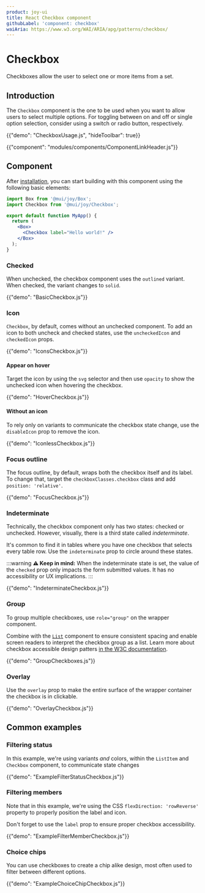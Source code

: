 ```yaml
---
product: joy-ui
title: React Checkbox component
githubLabel: 'component: checkbox'
waiAria: https://www.w3.org/WAI/ARIA/apg/patterns/checkbox/
---
```


# Checkbox

<p class="description">Checkboxes allow the user to select one or more items from a set.</p>

## Introduction

The `Checkbox` component is the one to be used when you want to allow users to select multiple options. For toggling between on and off or single option selection, consider using a switch or radio button, respectively.

{{"demo": "CheckboxUsage.js", "hideToolbar": true}}

{{"component": "modules/components/ComponentLinkHeader.js"}}

## Component

After [installation](/joy-ui/getting-started/installation/), you can start building with this component using the following basic elements:

```jsx
import Box from '@mui/joy/Box';
import Checkbox from '@mui/joy/Checkbox';

export default function MyApp() {
  return (
    <Box>
      <Checkbox label="Hello world!" />
    </Box>
  );
}
```

### Checked

When unchecked, the checkbox component uses the `outlined` variant. When checked, the variant changes to `solid`.

{{"demo": "BasicCheckbox.js"}}

### Icon

`Checkbox`, by default, comes without an unchecked component. To add an icon to both uncheck and checked states, use the `uncheckedIcon` and `checkedIcon` props.

{{"demo": "IconsCheckbox.js"}}

#### Appear on hover

Target the icon by using the `svg` selector and then use `opacity` to show the unchecked icon when hovering the checkbox.

{{"demo": "HoverCheckbox.js"}}

#### Without an icon

To rely only on variants to communicate the checkbox state change, use the `disableIcon` prop to remove the icon.

{{"demo": "IconlessCheckbox.js"}}

### Focus outline

The focus outline, by default, wraps both the checkbox itself and its label. To change that, target the `checkboxClasses.checkbox` class and add `position: 'relative'`.

{{"demo": "FocusCheckbox.js"}}

### Indeterminate

Technically, the checkbox component only has two states: checked or unchecked. However, visually, there is a third state called _indeterminate_.

It's common to find it in tables where you have one checkbox that selects every table row. Use the `indeterminate` prop to circle around these states.

:::warning **⚠️ Keep in mind:** When the indeterminate state is set, the value of the `checked` prop only impacts the form submitted values. It has no accessibility or UX implications. :::

{{"demo": "IndeterminateCheckbox.js"}}

### Group

To group multiple checkboxes, use `role="group"` on the wrapper component.

Combine with the [`List`](/joy-ui/react-list/) component to ensure consistent spacing and enable screen readers to interpret the checkbox group as a list. Learn more about checkbox accessible design patters [in the W3C documentation](https://www.w3.org/WAI/ARIA/apg/example-index/checkbox/checkbox.html).

{{"demo": "GroupCheckboxes.js"}}

### Overlay

Use the `overlay` prop to make the entire surface of the wrapper container the checkbox is in clickable.

{{"demo": "OverlayCheckbox.js"}}

## Common examples

### Filtering status

In this example, we're using variants _and_ colors, within the `ListItem` and `Checkbox` component, to communicate state changes

{{"demo": "ExampleFilterStatusCheckbox.js"}}

### Filtering members

Note that in this example, we're using the CSS `flexDirection: 'rowReverse'` property to properly position the label and icon.

Don't forget to use the `label` prop to ensure proper checkbox accessibility.

{{"demo": "ExampleFilterMemberCheckbox.js"}}

### Choice chips

You can use checkboxes to create a chip alike design, most often used to filter between different options.

{{"demo": "ExampleChoiceChipCheckbox.js"}}
